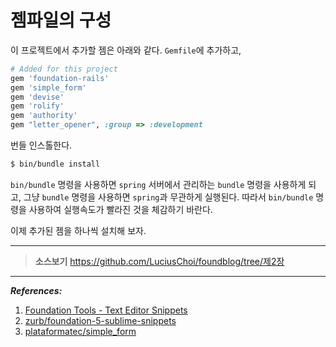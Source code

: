 # 젬파일의 구성

이 프로젝트에서 추가할 젬은 아래와 같다. `Gemfile`에 추가하고,

```ruby
# Added for this project
gem 'foundation-rails'
gem 'simple_form'
gem 'devise'
gem 'rolify'
gem 'authority'
gem "letter_opener", :group => :development
```

번들 인스톨한다.

```bash
$ bin/bundle install
```

`bin/bundle` 명령을 사용하면 `spring` 서버에서 관리하는 `bundle` 명령을 사용하게 되고, 그냥 `bundle` 명령을 사용하면 `spring`과 무관하게 실행된다. 따라서 `bin/bundle` 명령을 사용하여 실행속도가 빨라진 것을 체감하기 바란다.

이제 추가된 젬을 하나씩 설치해 보자.

---

> **소스보기** https://github.com/LuciusChoi/foundblog/tree/제2장

---

_**References:**_

1. [Foundation Tools - Text Editor Snippets](http://foundation.zurb.com/develop/tools.html)
2. [zurb/foundation-5-sublime-snippets](https://github.com/zurb/foundation-5-sublime-snippets)
3. [plataformatec/simple_form](https://github.com/plataformatec/simple_form)
